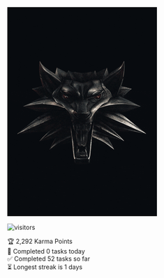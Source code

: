 <img src=giphy.gif width="343" height="480" frameBorder="0">

![visitors](https://visitor-badge.glitch.me/badge?page_id=page.id&left_color=green&right_color=red)

<!-- TODO-IST:START -->
🏆  2,292 Karma Points           
🌸  Completed 0 tasks today           
✅  Completed 52 tasks so far           
⏳  Longest streak is 1 days
<!-- TODO-IST:END -->

